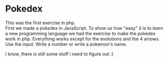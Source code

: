# Pokedex

This was the first exercise in php.  
First we made a pokedex in JavaScript. To show us how "easy" it is to learn a new programming language
we had the exercise to make the pokedex work in php.
Everything works except for the evolutions and the 4 arrows. 
Use the input. Write a number or write a pokemon's name.

I know, there is still some stuff i need to figure out :)